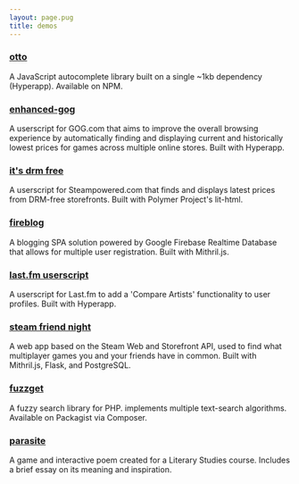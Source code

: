 ```yaml
---
layout: page.pug
title: demos
---
```


### [otto](https://kevinfiol.github.io/otto)
A JavaScript autocomplete library built on a single ~1kb dependency (Hyperapp). Available on NPM.

### [enhanced-gog](https://github.com/kevinfiol/enhanced-gog)
A userscript for GOG.com that aims to improve the overall browsing experience by automatically finding and displaying current and historically lowest prices for games across multiple online stores. Built with Hyperapp.

### [it's drm free](https://github.com/kevinfiol/its-drm-free)
A userscript for Steampowered.com that finds and displays latest prices from DRM-free storefronts. Built with Polymer Project's lit-html.

### [fireblog](https://fireblog.now.sh/)
A blogging SPA solution powered by Google Firebase Realtime Database that allows for multiple user registration. Built with Mithril.js.

### [last.fm userscript](https://gitlab.com/kevinfiol/lastfm-artists-userscript)
A userscript for Last.fm to add a 'Compare Artists' functionality to user profiles. Built with Hyperapp.

### [steam friend night](https://sfn.herokuapp.com/)
A web app based on the Steam Web and Storefront API, used to find what multiplayer games you and your friends have in common. Built with Mithril.js, Flask, and PostgreSQL.

### [fuzzget](https://gitlab.com/kevinfiol/fuzzget/)
A fuzzy search library for PHP. implements multiple text-search algorithms. Available on Packagist via Composer.

### [parasite](https://keb.itch.io/parasite)
A game and interactive poem created for a Literary Studies course. Includes a brief essay on its meaning and inspiration.